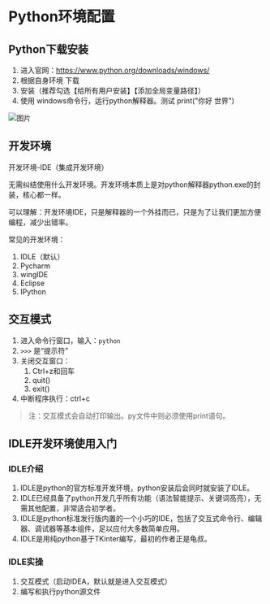 # Python环境配置

## Python下载安装

1. 进入官网：https://www.python.org/downloads/windows/
2. 根据自身环境 下载
3. 安装（推荐勾选【给所有用户安装】【添加全局变量路径】）
4. 使用 windows命令行，运行python解释器。测试 print("你好 世界") 

<img :src="$withBase('/image/server/python/001.png')" alt="图片">

## 开发环境

开发环境-IDE（集成开发环境）

无需纠结使用什么开发环境。开发环境本质上是对python解释器python.exe的封装，核心都一样。

可以理解：开发环境IDE，只是解释器的一个外挂而已，只是为了让我们更加方便编程，减少出错率。

常见的开发环境：

1. IDLE（默认）
2. Pycharm
3. wingIDE
4. Eclipse
5. IPython

## 交互模式

1. 进入命令行窗口，输入：`python`
2. `>>>` 是“提示符”
3. 关闭交互窗口：  
    1. Ctrl+z和回车
    2. quit()
    3. exit()
4. 中断程序执行：ctrl+c  

> 注：交互模式会自动打印输出。py文件中则必须使用print语句。

## IDLE开发环境使用入门

### IDLE介绍

1. IDLE是python的官方标准开发环境，python安装后会同时就安装了IDLE。
2. IDLE已经具备了python开发几乎所有功能（语法智能提示、关键词高亮），无需其他配置，非常适合初学者。
3. IDLE是python标准发行版内置的一个小巧的IDE，包括了交互式命令行、编辑器、调试器等基本组件，足以应付大多数简单应用。
4. IDLE是用纯python基于TKinter编写，最初的作者正是龟叔。

### IDLE实操

1. 交互模式（启动IDEA，默认就是进入交互模式）
2. 编写和执行python源文件
